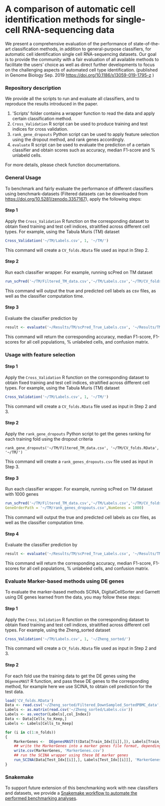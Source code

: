 # A comparison of automatic cell identification methods for single-cell RNA-sequencing data
We present a comprehensive evaluation of the performance of state-of-the-art classification methods, in addition to general-purpose classifiers, for automatic cell identification single cell RNA-sequencing datasets. Our goal is to provide the community with a fair evaluation of all available methods to facilitate the users’ choice as well as direct further developments to focus on the challenging aspects of automated cell type identification. (published in Genome Biology Sep. 2019 <https://doi.org/10.1186/s13059-019-1795-z> )

### Repository description
We provide all the scripts to run and evaluate all classifiers, and to reproduce the results introduced in the paper.


1. 'Scripts' folder contains a wrapper function to read the data and apply certain classification method.
2. ```Cross_Validation``` R script can be used to produce training and test indices for cross validation.
3. ```rank_gene_dropouts``` Python script can be used to apply feature selection using the dropout method, and rank genes accordingly.
4. ```evaluate``` R script can be used to evaluate the prediction of a certain classifier and obtain scores such as accuracy, median F1-score and % unlabeld cells.

For more details, please check function documentations.

### General Usage

To benchmark and fairly evaluate the performance of different classifiers using benchmark-datasets (Filtered datasets can be downloaded from <https://doi.org/10.5281/zenodo.3357167>), apply the following steps:

#### Step 1

Apply the ```Cross_Validation``` R function on the corresponding dataset to obtain fixed training and test cell indices, straitified across different cell types. For example, using the Tabula Muris (TM) dataset

```R
Cross_Validation('~/TM/Labels.csv', 1, '~/TM/')
```

This command will create a ```CV_folds.RData``` file used as input in Step 2.

#### Step 2

Run each classifier wrapper. For example, running scPred on TM dataset

```R
run_scPred('~/TM/Filtered_TM_data.csv','~/TM/Labels.csv','~/TM/CV_folds.RData','~/Results/TM/')
```

This command will output the true and predicted cell labels as csv files, as well as the classifier computation time.

#### Step 3

Evaluate the classifier prediction by 

```R
result <- evaluate('~/Results/TM/scPred_True_Labels.csv', '~/Results/TM/scPred_Pred_Labels.csv')
```

This command will return the corresponding accuracy, median F1-score, F1-scores for all cell populations, % unlabeled cells, and confusion matrix.

### Usage with feature selection

#### Step 1

Apply the ```Cross_Validation``` R function on the corresponding dataset to obtain fixed training and test cell indices, straitified across different cell types. For example, using the Tabula Muris (TM) dataset

```R
Cross_Validation('~/TM/Labels.csv', 1, '~/TM/')
```

This command will create a ```CV_folds.RData``` file used as input in Step 2 and 3.

#### Step 2

Apply the ```rank_gene_dropouts``` Python script to get the genes ranking for each training fold using the dropout criteria

```
rank_gene_dropouts('~/TM/Filtered_TM_data.csv', '~/TM/CV_folds.RData', '~/TM/')
```

This command will create a ```rank_genes_dropouts.csv``` file used as input in Step 3.

#### Step 3

Run each classifier wrapper. For example, running scPred on TM dataset with 1000 genes

```R
run_scPred('~/TM/Filtered_TM_data.csv','~/TM/Labels.csv','~/TM/CV_folds.RData','~/Results/TM/',
GeneOrderPath = '~/TM/rank_genes_dropouts.csv',NumGenes = 1000)
```

This command will output the true and predicted cell labels as csv files, as well as the classifier computation time.

#### Step 4

Evaluate the classifier prediction by 

```R
result <- evaluate('~/Results/TM/scPred_True_Labels.csv', '~/Results/TM/scPred_Pred_Labels.csv')
```

This command will return the corresponding accuracy, median F1-score, F1-scores for all cell populations, % unlabeled cells, and confusion matrix.

### Evaluate Marker-based methods using DE genes

To evaluate the marker-based methods SCINA, DigitalCellSorter and Garnett using DE genes learned from the data, you may follow these steps:

#### Step 1

Apply the ```Cross_Validation``` R function on the corresponding dataset to obtain fixed training and test cell indices, straitified across different cell types. For example, using the Zheng_sorted dataset

```R
Cross_Validation('~/TM/Labels.csv', 1, '~/Zheng_sorted/')
```

This command will create a ```CV_folds.RData``` file used as input in Step 2 and 3.

#### Step 2

For each fold use the training data to get the DE genes using the ```DEgenesMAST``` R function, and pass these DE genes to the corresponding method, for example here we use SCINA, to obtain cell prediction for the test data.

```R
load('CV_folds.RData')
Data <- read.csv('~/Zheng_sorted/Filtered_DownSampled_SortedPBMC_data',row.names = 1)
Labels <- as.matrix(read.csv('~/Zheng_sorted/Labels.csv'))
Labels <- as.vector(Labels[,col_Index])
Data <- Data[Cells_to_Keep,]
Labels <- Labels[Cells_to_Keep]

for (i in c(1:n_folds))
{
    MarkerGenes <-  DEgenesMAST(t(Data[Train_Idx[[i]],]), Labels[Train_Idx[[i]]], Normalize = TRUE, LogTransform = TRUE)
    ## write the MarkerGenes into a marker genes file format, depending on the tested method, for example for SCINA
    write.csv(MarkerGenes, 'MarkerGenes.csv')
    ## run the SCINA wrapper using these DE marker genes
    run_SCINA(Data[Test_Idx[[i]],], Labels[Test_Idx[[i]]], 'MarkerGenes.csv', '~/Results/Zheng_sorted/')
}
```

### Snakemake

To support future extension of this benchmarking work with new classifiers and datasets, we provide a [Snakemake workflow to automate the performed benchmarking analyses](https://github.com/tabdelaal/scRNAseq_Benchmark/tree/snakemake_and_docker).
